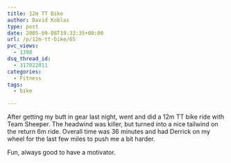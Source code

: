 ```yaml
---
title: 12m TT Bike
author: David Koblas
type: post
date: 2005-09-08T19:33:35+00:00
url: /p/12m-tt-bike/65
pvc_views:
  - 1398
dsq_thread_id:
  - 317022011
categories:
  - Fitness
tags:
  - bike

---
```

After getting my butt in gear last night, went and did a 12m TT bike ride with Team Sheeper. The headwind was killer, but turned into a nice tailwind on the return 6m ride. Overall time was 36 minutes and had Derrick on my wheel for the last few miles to push me a bit harder.

Fun, always good to have a motivator.

